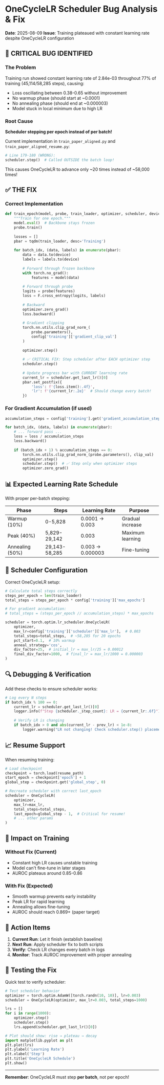 # OneCycleLR Scheduler Bug Analysis & Fix

**Date**: 2025-08-09
**Issue**: Training plateaued with constant learning rate despite OneCycleLR configuration

## 🔴 CRITICAL BUG IDENTIFIED

### The Problem
Training run showed constant learning rate of 2.84e-03 throughout 77% of training (45,114/58,285 steps), causing:
- Loss oscillating between 0.38-0.65 without improvement
- No warmup phase (should start at ~0.0001)
- No annealing phase (should end at ~0.000003)
- Model stuck in local minimum due to high LR

### Root Cause
**Scheduler stepping per epoch instead of per batch!**

Current implementation in `train_paper_aligned.py` and `train_paper_aligned_resume.py`:
```python
# Line 179-180 (WRONG):
scheduler.step()  # Called OUTSIDE the batch loop!
```

This causes OneCycleLR to advance only ~20 times instead of ~58,000 times!

## ✅ THE FIX

### Correct Implementation
```python
def train_epoch(model, probe, train_loader, optimizer, scheduler, device, config):
    """Train for one epoch."""
    model.eval()  # Backbone stays frozen
    probe.train()
    
    losses = []
    pbar = tqdm(train_loader, desc='Training')
    
    for batch_idx, (data, labels) in enumerate(pbar):
        data = data.to(device)
        labels = labels.to(device)
        
        # Forward through frozen backbone
        with torch.no_grad():
            features = model(data)
            
        # Forward through probe
        logits = probe(features)
        loss = F.cross_entropy(logits, labels)
        
        # Backward
        optimizer.zero_grad()
        loss.backward()
        
        # Gradient clipping
        torch.nn.utils.clip_grad_norm_(
            probe.parameters(), 
            config['training']['gradient_clip_val']
        )
        
        optimizer.step()
        
        # ✅ CRITICAL FIX: Step scheduler after EACH optimizer step
        scheduler.step()
        
        # Update progress bar with CURRENT learning rate
        current_lr = scheduler.get_last_lr()[0]
        pbar.set_postfix({
            'loss': f'{loss.item():.4f}',
            'lr': f'{current_lr:.2e}'  # Should change every batch!
        })
```

### For Gradient Accumulation (if used)
```python
accumulation_steps = config['training'].get('gradient_accumulation_steps', 1)

for batch_idx, (data, labels) in enumerate(pbar):
    # ... forward pass ...
    loss = loss / accumulation_steps
    loss.backward()
    
    if (batch_idx + 1) % accumulation_steps == 0:
        torch.nn.utils.clip_grad_norm_(probe.parameters(), clip_val)
        optimizer.step()
        scheduler.step()  # ✅ Step only when optimizer steps
        optimizer.zero_grad()
```

## 📊 Expected Learning Rate Schedule

With proper per-batch stepping:

| Phase | Steps | Learning Rate | Purpose |
|-------|-------|---------------|---------|
| Warmup (10%) | 0-5,828 | 0.0001 → 0.003 | Gradual increase |
| Peak (40%) | 5,829-29,142 | 0.003 | Maximum learning |
| Annealing (50%) | 29,143-58,285 | 0.003 → 0.000003 | Fine-tuning |

## 🔧 Scheduler Configuration

Correct OneCycleLR setup:
```python
# Calculate total steps correctly
steps_per_epoch = len(train_loader)
total_steps = steps_per_epoch * config['training']['max_epochs']

# For gradient accumulation:
# total_steps = (steps_per_epoch // accumulation_steps) * max_epochs

scheduler = torch.optim.lr_scheduler.OneCycleLR(
    optimizer,
    max_lr=config['training']['scheduler']['max_lr'],  # 0.003
    total_steps=total_steps,  # ~58,285 for 20 epochs
    pct_start=0.1,  # 10% warmup
    anneal_strategy='cos',
    div_factor=25,  # initial_lr = max_lr/25 = 0.00012
    final_div_factor=1000,  # final_lr = max_lr/1000 = 0.000003
)
```

## 🔍 Debugging & Verification

Add these checks to ensure scheduler works:
```python
# Log every N steps
if batch_idx % 100 == 0:
    current_lr = scheduler.get_last_lr()[0]
    logger.info(f"Step {scheduler._step_count}: LR = {current_lr:.6f}")
    
    # Verify LR is changing
    if batch_idx > 0 and abs(current_lr - prev_lr) < 1e-8:
        logger.warning("LR not changing! Check scheduler.step() placement")
```

## 📈 Resume Support

When resuming training:
```python
# Load checkpoint
checkpoint = torch.load(resume_path)
start_epoch = checkpoint['epoch'] + 1
global_step = checkpoint.get('global_step', 0)

# Recreate scheduler with correct last_epoch
scheduler = OneCycleLR(
    optimizer,
    max_lr=max_lr,
    total_steps=total_steps,
    last_epoch=global_step - 1,  # Critical for resume!
    # ... other params
)
```

## 🎯 Impact on Training

### Without Fix (Current)
- Constant high LR causes unstable training
- Model can't fine-tune in later stages
- AUROC plateaus around 0.85-0.86

### With Fix (Expected)
- Smooth warmup prevents early instability
- Peak LR for rapid learning
- Annealing allows fine-tuning
- AUROC should reach 0.869+ (paper target)

## 🚀 Action Items

1. **Current Run**: Let it finish (establish baseline)
2. **Next Run**: Apply scheduler fix to both scripts
3. **Verify**: Check LR changes every batch in logs
4. **Monitor**: Track AUROC improvement with proper annealing

## 📝 Testing the Fix

Quick test to verify scheduler:
```python
# Test scheduler behavior
optimizer = torch.optim.AdamW([torch.randn(10, 10)], lr=0.003)
scheduler = OneCycleLR(optimizer, max_lr=0.003, total_steps=1000)

lrs = []
for i in range(1000):
    optimizer.step()
    scheduler.step()
    lrs.append(scheduler.get_last_lr()[0])

# Plot should show: rise → plateau → decay
import matplotlib.pyplot as plt
plt.plot(lrs)
plt.ylabel('Learning Rate')
plt.xlabel('Step')
plt.title('OneCycleLR Schedule')
plt.show()
```

---

**Remember**: OneCycleLR must step **per batch**, not per epoch!